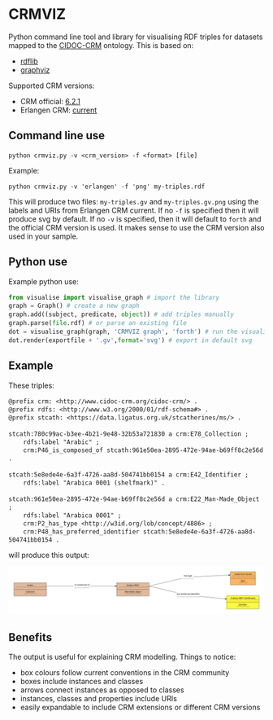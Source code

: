 # CRMVIZ
Python command line tool and library for visualising RDF triples for datasets mapped to the [CIDOC-CRM](http://www.cidoc-crm.org/) ontology. This is based on:

* [rdflib](https://rdflib.readthedocs.io/en/stable/)
* [graphviz](https://pypi.org/project/graphviz/)

Supported CRM versions:
* CRM official: [6.2.1](http://www.cidoc-crm.org/sites/default/files/cidoc_crm_v6.2.1-2018April.rdfs)
* Erlangen CRM: [current](http://erlangen-crm.org/ontology/ecrm/ecrm_current.owl)

## Command line use

```commandline
python crmviz.py -v <crm_version> -f <format> [file]
```

Example:

```commandline
python crmviz.py -v 'erlangen' -f 'png' my-triples.rdf
```
This will produce two files: `my-triples.gv` and `my-triples.gv.png` using the labels and URIs from Erlangen CRM current. If no `-f` is specified then it will produce svg by default. If no `-v` is specified, then it will default to `forth` and the official CRM version is used. It makes sense to use the CRM version also used in your sample.

## Python use 

Example python use:

```python
from visualise import visualise_graph # import the library
graph = Graph() # create a new graph
graph.add((subject, predicate, object)) # add triples manually 
graph.parse(file.rdf) # or parse an existing file
dot = visualise_graph(graph, 'CRMVIZ graph', 'forth') # run the visualisation
dot.render(exportfile + '.gv',format='svg') # export in default svg
```

## Example

These triples:

```
@prefix crm: <http://www.cidoc-crm.org/cidoc-crm/> .
@prefix rdfs: <http://www.w3.org/2000/01/rdf-schema#> .
@prefix stcath: <https://data.ligatus.org.uk/stcatherines/ms/> .

stcath:780c99ac-b3ee-4b21-9e48-32b53a721830 a crm:E78_Collection ;
    rdfs:label "Arabic" ;
    crm:P46_is_composed_of stcath:961e50ea-2895-472e-94ae-b69ff8c2e56d .

stcath:5e8ede4e-6a3f-4726-aa8d-504741bb0154 a crm:E42_Identifier ;
    rdfs:label "Arabica 0001 (shelfmark)" .

stcath:961e50ea-2895-472e-94ae-b69ff8c2e56d a crm:E22_Man-Made_Object ;
    rdfs:label "Arabica 0001" ;
    crm:P2_has_type <http://w3id.org/lob/concept/4886> ;
    crm:P48_has_preferred_identifier stcath:5e8ede4e-6a3f-4726-aa8d-504741bb0154 .
```

will produce this output:

![Rendered triples](./mss.gv.svg)

## Benefits

The output is useful for explaining CRM modelling. Things to notice:

* box colours follow current conventions in the CRM community
* boxes include instances and classes
* arrows connect instances as opposed to classes
* instances, classes and properties include URIs
* easily expandable to include CRM extensions or different CRM versions